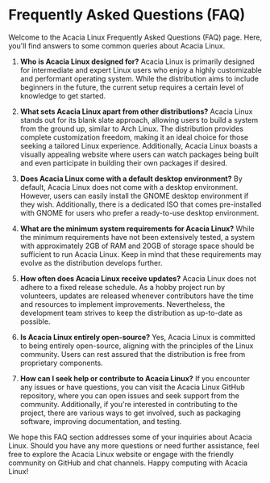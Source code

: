 # Frequently Asked Questions (FAQ)
Welcome to the Acacia Linux Frequently Asked Questions (FAQ) page. Here, you'll find answers to some common queries about Acacia Linux.

1. **Who is Acacia Linux designed for?**
   Acacia Linux is primarily designed for intermediate and expert Linux users who enjoy a highly customizable and performant operating system. While the distribution aims to include beginners in the future, the current setup requires a certain level of knowledge to get started.

2. **What sets Acacia Linux apart from other distributions?**
   Acacia Linux stands out for its blank slate approach, allowing users to build a system from the ground up, similar to Arch Linux. The distribution provides complete customization freedom, making it an ideal choice for those seeking a tailored Linux experience. Additionally, Acacia Linux boasts a visually appealing website where users can watch packages being built and even participate in building their own packages if desired.

3. **Does Acacia Linux come with a default desktop environment?**
   By default, Acacia Linux does not come with a desktop environment. However, users can easily install the GNOME desktop environment if they wish. Additionally, there is a dedicated ISO that comes pre-installed with GNOME for users who prefer a ready-to-use desktop environment.

4. **What are the minimum system requirements for Acacia Linux?**
   While the minimum requirements have not been extensively tested, a system with approximately 2GB of RAM and 20GB of storage space should be sufficient to run Acacia Linux. Keep in mind that these requirements may evolve as the distribution develops further.

5. **How often does Acacia Linux receive updates?**
   Acacia Linux does not adhere to a fixed release schedule. As a hobby project run by volunteers, updates are released whenever contributors have the time and resources to implement improvements. Nevertheless, the development team strives to keep the distribution as up-to-date as possible.

6. **Is Acacia Linux entirely open-source?**
   Yes, Acacia Linux is committed to being entirely open-source, aligning with the principles of the Linux community. Users can rest assured that the distribution is free from proprietary components.

7. **How can I seek help or contribute to Acacia Linux?**
   If you encounter any issues or have questions, you can visit the Acacia Linux GitHub repository, where you can open issues and seek support from the community. Additionally, if you're interested in contributing to the project, there are various ways to get involved, such as packaging software, improving documentation, and testing.

We hope this FAQ section addresses some of your inquiries about Acacia Linux. Should you have any more questions or need further assistance, feel free to explore the Acacia Linux website or engage with the friendly community on GitHub and chat channels. Happy computing with Acacia Linux!
